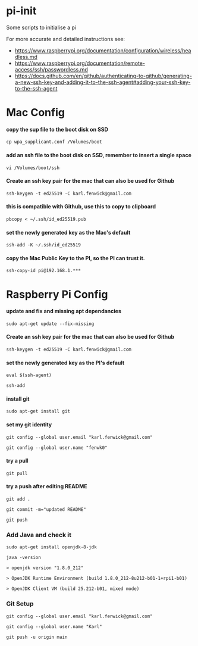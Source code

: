 # pi-init
Some scripts to initialise a pi

For more accurate and detailed instructions see: 
- https://www.raspberrypi.org/documentation/configuration/wireless/headless.md
- https://www.raspberrypi.org/documentation/remote-access/ssh/passwordless.md
- https://docs.github.com/en/github/authenticating-to-github/generating-a-new-ssh-key-and-adding-it-to-the-ssh-agent#adding-your-ssh-key-to-the-ssh-agent

# Mac Config

#### copy the sup file to the boot disk on SSD
`cp wpa_supplicant.conf /Volumes/boot`

#### add an ssh file to the boot disk on SSD, remember to insert a single space
`vi /Volumes/boot/ssh`

#### Create an ssh key pair for the mac that can also be used for Github 
`ssh-keygen -t ed25519 -C karl.fenwick@gmail.com`

#### this is compatible with Github, use this to copy to clipboard
`pbcopy < ~/.ssh/id_ed25519.pub`

#### set the newly generated key as the Mac's default
`ssh-add -K ~/.ssh/id_ed25519`

#### copy the Mac Public Key to the PI, so the PI can trust it. 
`ssh-copy-id pi@192.168.1.***`

# Raspberry Pi Config
#### update and fix and missing apt dependancies

`sudo apt-get update --fix-missing`

#### Create an ssh key pair for the mac that can also be used for Github 

`ssh-keygen -t ed25519 -C karl.fenwick@gmail.com`


#### set the newly generated key as the PI's default

`eval $(ssh-agent)`

`ssh-add`

#### install git

`sudo apt-get install git`

#### set my git identity

`git config --global user.email "karl.fenwick@gmail.com"`

`git config --global user.name "fenwk0"`

#### try a pull
`git pull`

#### try a push after editing README
`git add .`

`git commit -m="updated README"`

`git push`

### Add Java and check it

`sudo apt-get install openjdk-8-jdk`

`java -version`

`> openjdk version "1.8.0_212"`

`> OpenJDK Runtime Environment (build 1.8.0_212-8u212-b01-1+rpi1-b01)`

`> OpenJDK Client VM (build 25.212-b01, mixed mode)`

### Git Setup

`git config --global user.email "karl.fenwick@gmail.com"`

`git config --global user.name "Karl"`

`git push -u origin main`